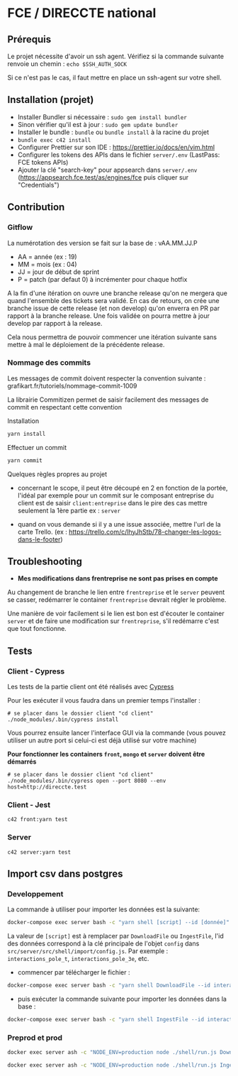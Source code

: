 # FCE / DIRECCTE national

## Prérequis

Le projet nécessite d'avoir un ssh agent. Vérifiez si la commande suivante renvoie un chemin :
`echo $SSH_AUTH_SOCK`

Si ce n'est pas le cas, il faut mettre en place un ssh-agent sur votre shell.

## Installation (projet)

- Installer Bundler si nécessaire : `sudo gem install bundler`
- Sinon vérifier qu'il est à jour : `sudo gem update bundler`
- Installer le bundle : `bundle` ou `bundle install` à la racine du projet
- `bundle exec c42 install`
- Configurer Prettier sur son IDE : https://prettier.io/docs/en/vim.html
- Configurer les tokens des APIs dans le fichier `server/.env` (LastPass: FCE tokens APIs)
- Ajouter la clé "search-key" pour appsearch dans `server/.env` (https://appsearch.fce.test/as/engines/fce puis cliquer sur "Credentials")

## Contribution

### Gitflow

La numérotation des version se fait sur la base de : vAA.MM.JJ.P

- AA = année (ex : 19)
- MM = mois (ex : 04)
- JJ = jour de début de sprint
- P = patch (par defaut 0) à incrémenter pour chaque hotfix

A la fin d'une itération on ouvre une branche release qu'on ne mergera que quand l'ensemble des tickets sera validé. En cas de retours, on crée une branche issue de cette release (et non develop) qu'on enverra en PR par rapport à la branche release. Une fois validée on pourra mettre à jour develop par rapport à la release.

Cela nous permettra de pouvoir commencer une itération suivante sans mettre à mal le déploiement de la précédente release.

### Nommage des commits

Les messages de commit doivent respecter la convention suivante : grafikart.fr/tutoriels/nommage-commit-1009

La librairie Commitizen permet de saisir facilement des messages de commit en respectant cette convention

Installation

```bash
yarn install
```

Effectuer un commit

```bash
yarn commit
```

Quelques règles propres au projet

- concernant le scope, il peut être découpé en 2 en fonction de la portée, l'idéal par exemple pour un commit sur le composant entreprise du client est de saisir `client:entreprise` dans le pire des cas mettre seulement la 1ère partie ex : `server`

- quand on vous demande si il y a une issue associée, mettre l'url de la carte Trello. (ex : https://trello.com/c/lhyJhStb/78-changer-les-logos-dans-le-footer)

## Troubleshooting

- **Mes modifications dans frentreprise ne sont pas prises en compte**

Au changement de branche le lien entre `frentreprise` et le `server` peuvent se casser, redémarrer le container `frentreprise` devrait régler le problème.

Une manière de voir facilement si le lien est bon est d'écouter le container `server` et de faire une modification sur `frentreprise`, s'il redémarre c'est que tout fonctionne.

## Tests

### Client - Cypress

Les tests de la partie client ont été réalisés avec [Cypress](https://www.cypress.io/)

Pour les exécuter il vous faudra dans un premier temps l'installer :

```shell
# se placer dans le dossier client "cd client"
./node_modules/.bin/cypress install
```

Vous pourrez ensuite lancer l'interface GUI via la commande (vous pouvez utiliser un autre port si celui-ci est déjà utilisé sur votre machine)

**Pour fonctionner les containers `front`, `mongo` et `server` doivent être démarrés**

```shell
# se placer dans le dossier client "cd client"
./node_modules/.bin/cypress open --port 8080 --env host=http://direccte.test
```

### Client - Jest

```shell
c42 front:yarn test
```

### Server

```shell
c42 server:yarn test
```

## Import csv dans postgres

### Developpement

La commande à utiliser pour importer les données est la suivante:

```bash
docker-compose exec server bash -c "yarn shell [script] --id [donnée]"
```

La valeur de `[script]` est à remplacer par `DownloadFile` ou `IngestFile`, l'id des données correspond à la clé principale de l'objet `config` dans `src/server/src/shell/import/config.js`. Par exemple : `interactions_pole_t`, `interactions_pole_3e`, etc.

- commencer par télécharger le fichier :

```bash
docker-compose exec server bash -c "yarn shell DownloadFile --id interactions_pole_t"
```

- puis exécuter la commande suivante pour importer les données dans la base :

```bash
docker-compose exec server bash -c "yarn shell IngestFile --id interactions_pole_t"
```

### Preprod et prod

```bash
docker exec server ash -c "NODE_ENV=production node ./shell/run.js DownloadFile --id interactions_pole_t"

docker exec server ash -c "NODE_ENV=production node ./shell/run.js IngestFile --id interactions_pole_t"
```

